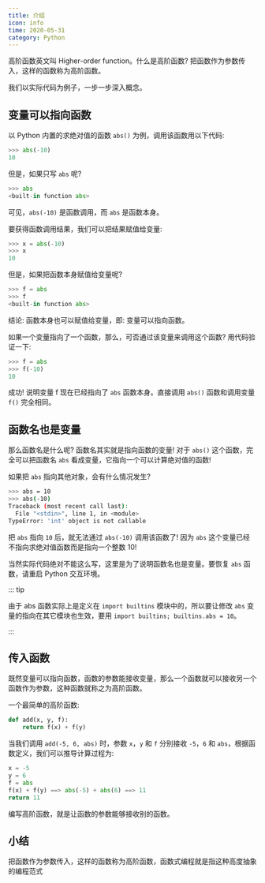 ```yaml
---
title: 介绍
icon: info
time: 2020-05-31
category: Python
---
```


高阶函数英文叫 Higher-order function。什么是高阶函数? 把函数作为参数传入，这样的函数称为高阶函数。

<!-- more -->

我们以实际代码为例子，一步一步深入概念。

## 变量可以指向函数

以 Python 内置的求绝对值的函数 `abs()` 为例，调用该函数用以下代码:

```py
>>> abs(-10)
10
```

但是，如果只写 `abs` 呢?

```py
>>> abs
<built-in function abs>
```

可见，`abs(-10)` 是函数调用，而 `abs` 是函数本身。

要获得函数调用结果，我们可以把结果赋值给变量:

```py
>>> x = abs(-10)
>>> x
10
```

但是，如果把函数本身赋值给变量呢?

```py
>>> f = abs
>>> f
<built-in function abs>
```

结论: 函数本身也可以赋值给变量，即: 变量可以指向函数。

如果一个变量指向了一个函数，那么，可否通过该变量来调用这个函数? 用代码验证一下:

```py
>>> f = abs
>>> f(-10)
10
```

成功! 说明变量 f 现在已经指向了 `abs` 函数本身。直接调用 `abs()` 函数和调用变量 `f()` 完全相同。

## 函数名也是变量

那么函数名是什么呢? 函数名其实就是指向函数的变量! 对于 `abs()` 这个函数，完全可以把函数名 `abs` 看成变量，它指向一个可以计算绝对值的函数!

如果把 `abs` 指向其他对象，会有什么情况发生?

```sh
>>> abs = 10
>>> abs(-10)
Traceback (most recent call last):
  File "<stdin>", line 1, in <module>
TypeError: 'int' object is not callable
```

把 `abs` 指向 `10` 后，就无法通过 `abs(-10)` 调用该函数了! 因为 `abs` 这个变量已经不指向求绝对值函数而是指向一个整数 10!

当然实际代码绝对不能这么写，这里是为了说明函数名也是变量。要恢复 `abs` 函数，请重启 Python 交互环境。

::: tip

由于 abs 函数实际上是定义在 `import builtins` 模块中的，所以要让修改 `abs` 变量的指向在其它模块也生效，要用 `import builtins; builtins.abs = 10`。

:::

## 传入函数

既然变量可以指向函数，函数的参数能接收变量，那么一个函数就可以接收另一个函数作为参数，这种函数就称之为高阶函数。

一个最简单的高阶函数:

```py
def add(x, y, f):
    return f(x) + f(y)
```

当我们调用 `add(-5, 6, abs)` 时，参数 `x`，`y` 和 `f` 分别接收 `-5`，`6` 和 `abs`，根据函数定义，我们可以推导计算过程为:

```py
x = -5
y = 6
f = abs
f(x) + f(y) ==> abs(-5) + abs(6) ==> 11
return 11
```

编写高阶函数，就是让函数的参数能够接收别的函数。

## 小结

把函数作为参数传入，这样的函数称为高阶函数，函数式编程就是指这种高度抽象的编程范式
